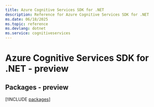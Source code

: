 ```yaml
---
title: Azure Cognitive Services SDK for .NET
description: Reference for Azure Cognitive Services SDK for .NET
ms.date: 06/18/2025
ms.topic: reference
ms.devlang: dotnet
ms.service: cognitiveservices
---
```

# Azure Cognitive Services SDK for .NET - preview
## Packages - preview
[!INCLUDE [packages](cognitive-services-index.md)]